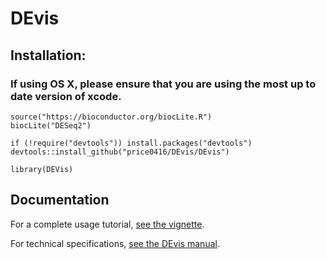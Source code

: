 # DEvis

## Installation:
### If using OS X, please ensure that you are using the most up to date version of xcode. 
```
source("https://bioconductor.org/biocLite.R")
biocLite("DESeq2")

if (!require("devtools")) install.packages("devtools")
devtools::install_github("price0416/DEvis/DEvis")

library(DEVis)
```
## Documentation

For a complete usage tutorial, [see the vignette](https://github.com/price0416/DEvis/blob/master/DEVis/vignettes/DEVis_vignette.pdf).


For technical specifications, [see the DEvis manual](https://github.com/price0416/DEvis/blob/master/DEVis/man/DEVis.pdf).
